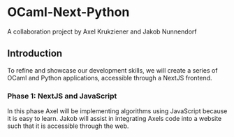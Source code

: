 # OCaml-Next-Python
A collaboration project by Axel Krukziener and Jakob Nunnendorf

## Introduction
To refine and showcase our development skills, we will create a series of OCaml and Python applications, accessible through a NextJS frontend.

### Phase 1: NextJS and JavaScript
In this phase Axel will be implementing algorithms using JavaScript because it is easy to learn. Jakob will assist in integrating Axels code into a website such that it is accessible through the web.
